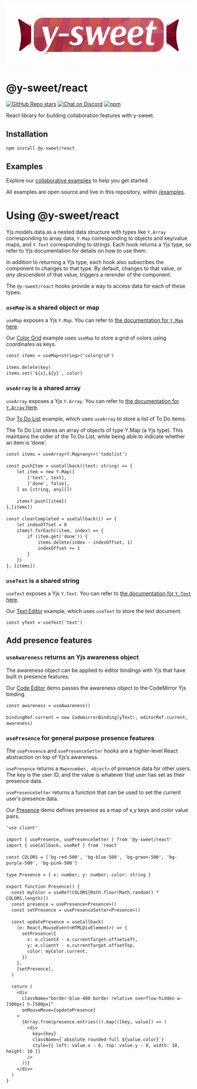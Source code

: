 <img src="https://raw.githubusercontent.com/drifting-in-space/y-sweet/main/logo.svg" />

# @y-sweet/react

[![GitHub Repo stars](https://img.shields.io/github/stars/drifting-in-space/y-sweet?style=social)](https://github.com/drifting-in-space/y-sweet)
[![Chat on Discord](https://img.shields.io/static/v1?label=chat&message=discord&color=404eed)](https://discord.gg/N5sEpsuhh9)
[![npm](https://img.shields.io/npm/v/@y-sweet/react)](https://www.npmjs.com/package/@y-sweet/react)

React library for building collaboration features with y-sweet.

## Installation
```
npm install @y-sweet/react
```

## Examples
Explore our [collaborative examples](https://github.com/drifting-in-space/y-sweet) to help you get started.

All examples are open source and live in this repository, within [/examples](https://github.com/drifting-in-space/y-sweet/tree/main/examples).

# Using @y-sweet/react

Yjs models data as a nested data structure with types like `Y.Array` corresponding to array data, `Y.Map` corresponding to objects and key/value maps, and `Y.Text` corresponding to strings. Each hook returns a Yjs type, so refer to Yjs documentation for details on how to use them.

In addition to returning a Yjs type, each hook also subscribes the component to changes to that type. By default, changes to that value, _or any descendent_ of that value, triggers a rerender of the component.

The `@y-sweet/react` hooks provide a way to access data for each of these types.

### `useMap` is a shared object or map

`useMap` exposes a Yjs `Y.Map`. You can refer to [the documentation for `Y.Map` here](https://docs.yjs.dev/api/shared-types/y.map).

Our [Color Grid](/demos/color-grid) example uses `useMap` to store a grid of colors using coordinates as keys.

``` tsx filename="ColorGrid.tsx"
const items = useMap<string>('colorgrid')

items.delete(key)
items.set(`${x},${y}`, color)
```

### `useArray` is a shared array

`useArray` exposes a Yjs `Y.Array`. You can refer to [the documentation for `Y.Array` here](https://docs.yjs.dev/api/shared-types/y.array).

Our [To Do List](/demos/to-do-list) example, which uses `useArray` to store a list of To Do items.

The To Do List stores an array of objects of type Y.Map (a Yjs type). This maintains the order of the To Do List, while being able to indicate whether an item is ‘done’.

``` tsx filename="ToDoList.tsx"
const items = useArray<Y.Map<any>>('todolist')

const pushItem = useCallback((text: string) => {
    let item = new Y.Map([
        ['text', text],
        ['done', false],
    ] as [string, any][])

    items?.push([item])
},[items])

const clearCompleted = useCallback(() => {
    let indexOffset = 0
    items?.forEach((item, index) => {
        if (item.get('done')) {
            items.delete(index - indexOffset, 1)
            indexOffset += 1
        }
    })
}, [items])
```

### `useText` is a shared string

`useText` exposes a Yjs `Y.Text`. You can refer to [the documentation for `Y.Text` here](https://docs.yjs.dev/api/shared-types/y.text).

Our [Text Editor](/demos/text-editor) example, which uses `useText` to store the text document.

```tsx TextEditor.tsx
const yText = useText('text')
```

## Add presence features

### `useAwareness` returns an Yjs awareness object

The awareness object can be applied to editor bindings with Yjs that have built in presence features.

Our [Code Editor](/demos/code-editor) demo passes the awareness object to the CodeMirror Yjs binding.

```tsx CodeEditor.tsx
const awareness = useAwareness()

bindingRef.current = new CodemirrorBinding(yText!, editorRef.current, awareness)
```

### `usePresence` for general purpose presence features

The `usePresence` and `usePresenceSetter` hooks are a higher-level React abstraction on top of Yjs’s awareness.

`usePresence` returns a `Map<number, object>` of presence data for other users. The key is the user ID, and the value is whatever that user has set as their presence data.

`usePresenceSetter` returns a function that can be used to set the current user’s presence data.

Our [Presence](/demos/presence) demo defines presence as a map of x,y keys and color value pairs.

```tsx Presence.tsx
'use client'

import { usePresence, usePresenceSetter } from '@y-sweet/react'
import { useCallback, useRef } from 'react'

const COLORS = ['bg-red-500', 'bg-blue-500', 'bg-green-500', 'bg-purple-500', 'bg-pink-500']

type Presence = { x: number; y: number; color: string }

export function Presence() {
  const myColor = useRef(COLORS[Math.floor(Math.random() * COLORS.length)])
  const presence = usePresence<Presence>()
  const setPresence = usePresenceSetter<Presence>()

  const updatePresence = useCallback(
    (e: React.MouseEvent<HTMLDivElement>) => {
      setPresence({
        x: e.clientX - e.currentTarget.offsetLeft,
        y: e.clientY - e.currentTarget.offsetTop,
        color: myColor.current,
      })
    },
    [setPresence],
  )

  return (
    <div
      className="border-blue-400 border relative overflow-hidden w-[500px] h-[500px]"
      onMouseMove={updatePresence}
    >
      {Array.from(presence.entries()).map(([key, value]) => (
        <div
          key={key}
          className={`absolute rounded-full ${value.color}`}
          style={{ left: value.x - 6, top: value.y - 8, width: 10, height: 10 }}
        />
      ))}
    </div>
  )
}
```
